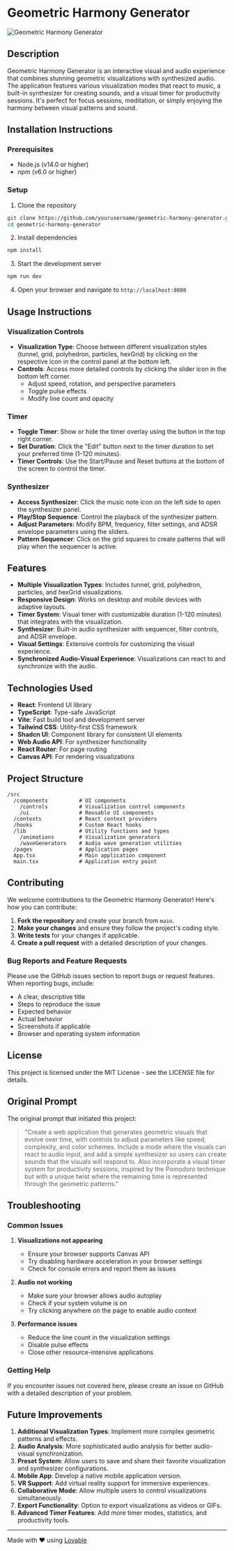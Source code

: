 
# Geometric Harmony Generator

![Geometric Harmony Generator](https://i.imgur.com/TPiemcT.png)

## Description

Geometric Harmony Generator is an interactive visual and audio experience that combines stunning geometric visualizations with synthesized audio. The application features various visualization modes that react to music, a built-in synthesizer for creating sounds, and a visual timer for productivity sessions. It's perfect for focus sessions, meditation, or simply enjoying the harmony between visual patterns and sound.

## Installation Instructions

### Prerequisites
- Node.js (v14.0 or higher)
- npm (v6.0 or higher)

### Setup

1. Clone the repository
```bash
git clone https://github.com/yourusername/geometric-harmony-generator.git
cd geometric-harmony-generator
```

2. Install dependencies
```bash
npm install
```

3. Start the development server
```bash
npm run dev
```

4. Open your browser and navigate to `http://localhost:8080`

## Usage Instructions

### Visualization Controls

- **Visualization Type**: Choose between different visualization styles (tunnel, grid, polyhedron, particles, hexGrid) by clicking on the respective icon in the control panel at the bottom left.
- **Controls**: Access more detailed controls by clicking the slider icon in the bottom left corner.
  - Adjust speed, rotation, and perspective parameters
  - Toggle pulse effects
  - Modify line count and opacity

### Timer

- **Toggle Timer**: Show or hide the timer overlay using the button in the top right corner.
- **Set Duration**: Click the "Edit" button next to the timer duration to set your preferred time (1-120 minutes).
- **Timer Controls**: Use the Start/Pause and Reset buttons at the bottom of the screen to control the timer.

### Synthesizer

- **Access Synthesizer**: Click the music note icon on the left side to open the synthesizer panel.
- **Play/Stop Sequence**: Control the playback of the synthesizer pattern.
- **Adjust Parameters**: Modify BPM, frequency, filter settings, and ADSR envelope parameters using the sliders.
- **Pattern Sequencer**: Click on the grid squares to create patterns that will play when the sequencer is active.

## Features

- **Multiple Visualization Types**: Includes tunnel, grid, polyhedron, particles, and hexGrid visualizations.
- **Responsive Design**: Works on desktop and mobile devices with adaptive layouts.
- **Timer System**: Visual timer with customizable duration (1-120 minutes) that integrates with the visualization.
- **Synthesizer**: Built-in audio synthesizer with sequencer, filter controls, and ADSR envelope.
- **Visual Settings**: Extensive controls for customizing the visual experience.
- **Synchronized Audio-Visual Experience**: Visualizations can react to and synchronize with the audio.

## Technologies Used

- **React**: Frontend UI library
- **TypeScript**: Type-safe JavaScript
- **Vite**: Fast build tool and development server
- **Tailwind CSS**: Utility-first CSS framework
- **Shadcn UI**: Component library for consistent UI elements
- **Web Audio API**: For synthesizer functionality
- **React Router**: For page routing
- **Canvas API**: For rendering visualizations

## Project Structure

```
/src
  /components          # UI components
    /controls          # Visualization control components
    /ui                # Reusable UI components
  /contexts            # React context providers
  /hooks               # Custom React hooks
  /lib                 # Utility functions and types
    /animations        # Visualization generators
    /waveGenerators    # Audio wave generation utilities
  /pages               # Application pages
  App.tsx              # Main application component
  main.tsx             # Application entry point
```

## Contributing

We welcome contributions to the Geometric Harmony Generator! Here's how you can contribute:

1. **Fork the repository** and create your branch from `main`.
2. **Make your changes** and ensure they follow the project's coding style.
3. **Write tests** for your changes if applicable.
4. **Create a pull request** with a detailed description of your changes.

### Bug Reports and Feature Requests

Please use the GitHub issues section to report bugs or request features. When reporting bugs, include:
- A clear, descriptive title
- Steps to reproduce the issue
- Expected behavior
- Actual behavior
- Screenshots if applicable
- Browser and operating system information

## License

This project is licensed under the MIT License - see the LICENSE file for details.

## Original Prompt

The original prompt that initiated this project:

> "Create a web application that generates geometric visuals that evolve over time, with controls to adjust parameters like speed, complexity, and color schemes. Include a mode where the visuals can react to audio input, and add a simple synthesizer so users can create sounds that the visuals will respond to. Also incorporate a visual timer system for productivity sessions, inspired by the Pomodoro technique but with a unique twist where the remaining time is represented through the geometric patterns."

## Troubleshooting

### Common Issues

1. **Visualizations not appearing**
   - Ensure your browser supports Canvas API
   - Try disabling hardware acceleration in your browser settings
   - Check for console errors and report them as issues

2. **Audio not working**
   - Make sure your browser allows audio autoplay
   - Check if your system volume is on
   - Try clicking anywhere on the page to enable audio context

3. **Performance issues**
   - Reduce the line count in the visualization settings
   - Disable pulse effects
   - Close other resource-intensive applications

### Getting Help

If you encounter issues not covered here, please create an issue on GitHub with a detailed description of your problem.

## Future Improvements

1. **Additional Visualization Types**: Implement more complex geometric patterns and effects.
2. **Audio Analysis**: More sophisticated audio analysis for better audio-visual synchronization.
3. **Preset System**: Allow users to save and share their favorite visualization and synthesizer configurations.
4. **Mobile App**: Develop a native mobile application version.
5. **VR Support**: Add virtual reality support for immersive experiences.
6. **Collaborative Mode**: Allow multiple users to control visualizations simultaneously.
7. **Export Functionality**: Option to export visualizations as videos or GIFs.
8. **Advanced Timer Features**: Add more timer modes, statistics, and productivity tools.

---

Made with ❤️ using [Lovable](https://lovable.dev)
